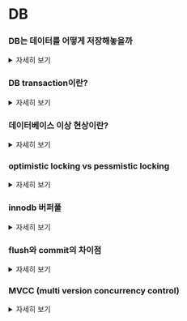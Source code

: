 # DB


### DB는 데이터를 어떻게 저장해놓을까
<details>
   <summary> 자세히 보기 </summary>
 
 <br>

   우리가 DB에서 데이터를 조회하면 테이블 구조의 형태의 데이터를 만나게 될 것이다. 하지만 결국 이 또한 table에 대한 메타데이터와 로우데이터가 만나서 논리적으로 우리에게 테이블이라는 형태로 데이터가 보여지는 것이다.



   mysql에서  `SHOW VARIABLES LIKE 'datadir';` 이라는 명령어를 치면 메타데이터와 데이터가 존재하는 파일의 위치를 알 수 있다. 여기서 확장자명이 .frm인 것은 테이블의 포맷을 담고 있고 확장자 명이 .ibd인 것은 테이블의 데이터들을 담고 있다.



   DB는 기본적으로 트리형태로 데이터를 관리하고 있다. 일반적으로 B tree라는 것으로 데이터를 관리하고 있다. 

   <img width="1963" alt="스크린샷 2022-06-27 오전 1 03 39" src="https://user-images.githubusercontent.com/55564829/175823167-acd8aeaf-196b-4553-9448-b8efd39b4dfc.png">


   리프노드를 데이터 페이지라고 부르는데 이 데이터 페이지들이 실질적인 디비의 데이터들을 담고 있다. B tree는 clustered 인덱스로 구성되어 있으며 clustered 인덱스로 구성되어 있다는 것은 즉 데이터가 순차적으로 저장되어 있다는 것이다. 



   이러한 구조에서는 데이터를 찾아가는 과정에 있어서 full table scan이 필요 없이 바로 원하는 데이터 페이지를 찾아갈 수 있다는 장점이 있다. 즉 엄청나게 느린 작업인 disk I/O를 줄여서 데이터를 찾는 작업을 최적화 시킨 것이다.
   
   InnoDB같은 경우 자동으로 PK를 클러스터링 키로 사용하여 데이터를 구성한다.

</details>

### DB transaction이란?
<details>
   <summary> 자세히 보기 </summary>
 
 <br>
   DB transaction이란 데이터베이스의 일관성을 유지하기 위해서 완전히 실행되거나 완전히 실패해야하는 작업을 얘기한다.

   트랜잭션의 내용은 script형태로 되어있다. 절차적으로 작업들을 순차적으로 실행하는 것이다. 

   이 작업들의 시작부터 끝을 하나의 단위로 생각하고 이 하나의 단위는 온전하게 실행되어야지만 commit하는 것이다.

   이러한 특성을 원자성이라고 부른다.

   하나의 단위에 속해있는 작업이 하나라도 실패하면 모든 작업을 되돌리는 rollback작업이 반드시 필요하다.

   트랜잭션의 일관성이란 데이터 베이스를 만들때 미리 정의해놓은 일련의 규칙에 대해서 이 규칙을 위배하는 데이터는 받아들이지 않는 것을 의미한다.

   데이터 베이스는 트랜잭션에 의해서 변경이 야기될 때 바로 그 변경이 디스크에 반영되는 것이 아니라 메모리에 반영이된다(inno DB 스토리지 엔진같은 경우 버퍼풀에 해당된다). 그래서 디비 롤백이 된다는 것은 매모리에 저장되어 있던 변경된 데이터들을 지우는 것이다.

   트랜잭션이 완료되면 메모리 내용을 디스크에 반영해야되는데 이 것을 commit이라고 부른다.

   데이터베이스에는 격리성이라는 특징이 있는데 이는 트랜잭션이 동시에 발생했을때 정해진 규칙에 따라서 얼만큼 영향을 받게할 것인지를 결정하는 것이다.

   그렇다면 정해진 규칙이란 무엇이냐? 바로 여기서 격리 레벨의 개념이 나온다.

   격리 레벨에는 총 4가지가 있다. READ_UNCOMMITED, READ_COMMITTED, REPEATABLE_READ, SERIALIZABLE. (격리 수준이 낮은 순부터 나열한 것이다)

   격리 수준은 높아질수록 동시성을 제한하기 때문에 성능이 저하되는 이슈를 가지고 있다. 하지만 보안성이나 데이터 privacy는 낮아질 수 있다.

   일관된 읽기를 지원하기 위해서 잠금을 걸지 않고 읽기 작업을 수행할 수 있다. 잠금을 걸지 않는 다는 의미는 읽기 작업이 다른 트랜잭션의 잠금을 기다리지 않고 읽기 작업이 가능 즉 동시에 여러개의 트랜잭션이 작동할 수 있다는 것이다. (SERIALIZABLE에서는 불가능)

   여기서는 격리수준에 따라서 어떤 데이터를 읽어오느냐가 달라지게 된다.

   READ_UNCOMMITED는 커밋되지 않는 dirty데이터를 읽어온다.

   READ_COMMITED는 커밋된 데이터만을 읽어온다.

   REPEATABLE_READ는 커밋된 데이터만을 읽어오는 것은 물론 한 트랜잭션 내에서 같은 row에 대해서 read를 반복적으로 진행할때 항상 같은 데이터를 가져온다는 것을 보장해준다. 

      
</details>


### 데이터베이스 이상 현상이란?
<details>
   <summary> 자세히 보기 </summary>
 
 <br>
   데이터베이스의 정규화가 제대로 되어 있지 않았을때 의도한 대로 데이터 조작이 안되는 현상을 말한다.

   데이터베이스가 제대로 정규화 되어 있지 않다면 중복 데이터들이 존재할 가능성이 높고 이는 삽입, 수정, 삭제를 할때 문제를 발생시킬 수 있다는 점이다.

   삽입에 관련해서는 당장 존재하지 않는 데이터를 넣어야하는 오류가 발생할 수가 있다. 예를 들어 학생이 수강하고 있는 강의를 넣고 싶다고 가정할때 신규 학생이 들어왔지만 아직 수강중인 강의가 없을 때 이를 임의로 채워넣어서 데이터를 삽입해야 하는 상황이 발생한다. 이럴 경우 학생의 학적정보와 강의 정보를 분리한다면 해결할 수 있는 문제일 것이다.

   삭제에 관련해서는 내가 의도하지 않은 다른 row까지 삭제할 수 있다는 위험이 있습니다. 이는 중복된 데이터가 존재하기 떄문에 특정 칼럼을 조건으로 건다면 해당 칼럼을 중복으로 가지고 있는 여러 row들이 삭제될 것입니다.

   업데이트는 중복된 데이터가 존재하면 그중 하나의 데이터만 업데이트 됐을시에 데이터들 사이에 불일치가 발생할 수 있습니다.
   
   데이터 베이스의 정규화는 하지만 반드시 필요한 것은 아닙니다. 상황에 따라서 불필요한 경우가 생길 수도 있습니다. 
   
   자주 Select되는 데이터에 대해서 계속해서 조인이 필요한 상황이라고 한다면 서로 다른 disk block에 있는 데이터를 가져오기 위해서 성능이 느린 disk i/o가 발생할 것이고 이는 성능 저하를 일으킬 수 있습니다. 
   
   이럴때 자주 읽어져 오는 데이터에 대해서 비정규화를 하여 조인을 하지 않고도 데이터를 가져올 수 있게끔 하는 전략이 필요할때도 있습니다. 정규화라는 것은 그래서 상황에 따라 필요할 수도 필요하지 않을 수도 있습니다.


   
   
   
   
   
</details>

### optimistic locking vs pessmistic locking
<details>
   <summary> 자세히 보기 </summary>
 
 <br>
   일반적으로 DB transaction isolation은 read에 대한 consistency에 관한 내용입니다. 하지만 db update에 관해서도 같은 row에 대한 수정이 동시에 일어날때 우리는 이를 관리할 필요성이 있습니다. 그 방법으로 첫번째는 optimistic locking이 있습니다. 
   
   optimistic locking의 핵심은 versioning입니다. db update마다 버전을 집어넣어서 commit을 할때 where조건에 이전 버전을 넣어줌으로써 이전 버전이 commit되어 있는 상태인지를 체크합니다. 만약 이전에 다른 commit이 버전을 올려놓았다면 우리는 그 버전보다 1을 높여서 다시 commit을 하게 됩니다. 이로써 우리는 동시에 발생한 update에서 두번쨰 update가 첫번쨰 update내용을 overwrite하는 것을 방지할 수 있습니다.
   
   pessimistic locking은 db update하는 동안 lock을 걸어서 그 누구도 접근할 수 없게 하는 기법입니다. 이는 이론상 제일 안전하지만 deadlock과 같은 위험성을 내포하고 있습니다. 이렇게 보면 무조건 optimistic locking을 사용하는게 좋지 않나라는 생각이 들 수 있습니다.
   
   optimistic locking은 주로 충돌이 많이 예상되지 않는 상황일떄 사용합니다. 왜냐하면 충돌이 많이 발생하는 환경에서는 트랜잭션이 중단되는 것을 해결하는데 비용이 더 많이 소모되기 떄문입니다.
   
   
</details>

### innodb 버퍼풀
<details>
   <summary> 자세히 보기 </summary>
   
   
 <br>
 
   버퍼풀은 innodb 스토리지 엔진의 핵심 부분으로 디스크의 데이터 파일이나 인덱스 정보를 메모리공간에 캐시해 두는 공간이다. 또는 쓰기 작업을 지연시켜서 일괄 작업으로 처리할 수 있게 해주는 버퍼 역할도 할 수 있다.
   
   쓰기 작업은 랜덤한 디스크 작업을 유발할 수 있는데 버퍼풀에 모아서 한번에 처리하면 랜덤 디스크 작업 횟수를 줄일 수 있다.
   
   innodb 구조는 LRU리스트와 플러쉬리스트 그리고 프리리스트 3가지 자료구조로 구성되어 있다.
   
   LRU는 조금 더 세부적으로 들어가면 LRU와 MRU로 나뉜다. MRU가 더 최신에 참조된 데이터이며 LRU영역은 조금 오래된 데이터 영역이라고 생각하면 된다.
   
  스토리지 엔진이 데이터를 찾는 과정은 다음과 같다.
   
   1. 필요한 레코드가 버퍼 풀에 있는지 확인
   2. 디스크에서 필요한 데이터 파일을 버퍼 풀에 적재 그리고 적재된 페이지에 대한 포인터를 LRU헤더에 추가
   
   3. LRU 헤더부분에 적재된 데이터가 실제로 읽히면 MRU 헤더 부분으로 이동
   
   4. 버퍼 풀에 있는 데이터는 접근이 오래동안 되지 않으면 점점 리스트에서 밀려나서 결국 제거된다. 만약 참조가 된다면 다시 MRU 헤더 부분으로 옮겨진다.
   
   5. 필요한 데이터가 자주 접근되면 해당 페이지의 인덱스 키를 어댑티브 해시 인덱스에 추가한다.
   
   플러시 리스트는 디스크와 동기화 되지 않은 데이터를 가진 데이터 페이지를 관리한다. 디스크에서 읽어 들어온 뒤에 데이터가 변경이 되면 플러시 리스트 관리 대상이 되고 특정한 시간이 되면 디스크로 시록돼야 한다.
   
   innodb는 데이터 변경 내용을 리두 로그에 기록하고 버퍼 풀의 데이터 페이지도 변경을 시도하는데 리두로그와 버퍼풀의 내용은 반드시 일치하지 않을 수 있다. 리두 로그 내용이 디스크에 기록 됐다고 버퍼 풀 데이터가 디스크에 기록됐음을 보장하지 않는다.
   
   우리는 보통 변경이 발생하지 않은 데이터를 클린 페이지라고 명명하고 변경이 발생한 데이터를 더티 페이지라고 부른다.

   더티 페이지는 플러시 리스트에 저장되어 있다가 특정한 시간마다 플러시를 호출하여 디스크로 동기화 작업을 진행한다. 그렇게 하면 리두 로그 공간이 비워지게 된다.
   
  
   
</details>

### flush와 commit의 차이점
<details>
   <summary> 자세히 보기 </summary>
   
   
 <br>
   
   flush는 현재 메모리상에 있는 오브젝트의 상태를 데이터베이스와 동기화하는 행위이다. 하지만 그것은 트랜잭션을 커밋하지 않는다. 
   
   그렇기 때문에 만약 flush를 콜한 이후에 exception이 발생하면 트랜잭션은 롤백된다. 
   
   만약 사용자가 작은 청크의 데이터를 flush해주지 않고 큰 데이터를 한번에 commit하려고 한다면 OutOfMemoryException이 발생할 수 있다. flush를 해줘야지만 메모리에 있는 변경사항을 지우고 디비쪽에 변경사항을 저장할 수 있기 때문이다.

   반면 commit은 데이터 베이스에 데이터를 영구적으로 저장하는 행위이다. 만약 사용자가 commit()을 성공적으로 한다면 더이상 롤백할 방법이 존재하지 않는다.
 

</details>

   
</details>

### MVCC (multi version concurrency control)
<details>
   <summary> 자세히 보기 </summary>
   
   
 <br>
   레코드 레벨의 트랜잭션을 지원하는 DBMS의 기능으로 잠금 없이 일관된 읽기를 제공하는 기술이다.
   
   INNODB에서는 언두로그를 사용하여 이 기능을 구현하고 있다.
   
   INNODB에서는 데이터가 버퍼풀에 존재하고 만약 데이터가 변경된다면 예전 데이터는 언두로그로 이동하고 새로운 데이터가 버퍼풀에 존재하게 된다.
   
   어떤 데이터를 읽어올지는 트랜잭션이 격리수준에 따라 달라진다. READ UNCOMMITED는 버퍼풀에서 데이터를 읽으며 그 이상의 격리수준 모두에서는 언두로그에서 데이터를 읽어온다.
   
   만약 트랜잭션이 길어지면 언두로그에 쌓이는 데이터양이 늘어날 수 있기 때문에 좋지 않다.
   
   만약 commit을 실행하면 버퍼풀ㅇ ㅔ 있는 데이터를 영구적인 데이터로 만든다. 하지만 롤백 실행시에는 언두로그 데이터를 다시 버퍼풀로 복구하고 언두내용을 삭제한다.
   
   그렇다면 커밋을 하게되면 언두로그는 삭제될까? 아니다. 언두로그를 더이상 필요로하는 트랜잭션이 없을때까지 데이터는 남아 있는다.


  
   
</details>

